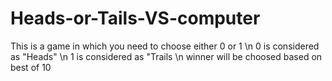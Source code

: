 # Heads-or-Tails-VS-computer
This is a game in which you need to choose either 0 or 1 \n
0 is considered as "Heads" \n
1 is considered as "Trails \n
winner will be choosed based on best of 10
